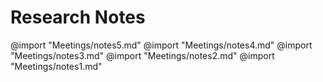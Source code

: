 # Research Notes

@import "Meetings/notes5.md"
@import "Meetings/notes4.md"
@import "Meetings/notes3.md"
@import "Meetings/notes2.md"
@import "Meetings/notes1.md"
